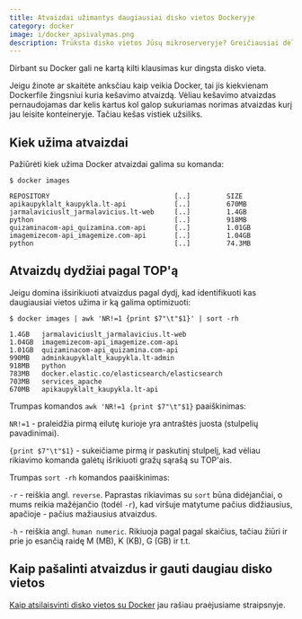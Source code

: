 ```yaml
---
title: Atvaizdai užimantys daugiausiai disko vietos Dockeryje
category: docker
image: i/docker_apsivalymas.png
description: Trūksta disko vietos Jūsų mikroserveryje? Greičiausiai dėl Docker kaltės - ją kaupti itin lengva. Disko vietą gali užimti ne tik media katalogas Jūsų projekte, bet ir Docker konteineriai, atvaizdai, skirsniai.
---
```


Dirbant su Docker gali ne kartą kilti klausimas kur dingsta disko vieta.

Jeigu žinote ar skaitėte anksčiau kaip veikia Docker, tai jis kiekvienam Dockerfile žingsniui kuria kešavimo atvaizdą. Vėliau kešavimo atvaizdas pernaudojamas dar kelis kartus kol galop sukuriamas norimas atvaizdas kurį jau leisite konteineryje. Tačiau kešas vistiek užsiliks.

## Kiek užima atvaizdai

Pažiūrėti kiek užima Docker atvaizdai galima su komanda:

```
$ docker images

REPOSITORY                               [..]         SIZE
apikaupyklalt_kaupykla.lt-api            [..]         670MB
jarmalaviciuslt_jarmalavicius.lt-web     [..]         1.4GB
python                                   [..]         918MB
quizaminacom-api_quizamina.com-api       [..]         1.01GB
imagemizecom-api_imagemize.com-api       [..]         1.04GB
python                                   [..]         74.3MB

```

## Atvaizdų dydžiai pagal TOP'ą

Jeigu domina išsirikiuoti atvaizdus pagal dydį, kad identifikuoti kas daugiausiai vietos užima ir ką galima optimizuoti:

```
$ docker images | awk 'NR!=1 {print $7"\t"$1}' | sort -rh

1.4GB   jarmalaviciuslt_jarmalavicius.lt-web
1.04GB  imagemizecom-api_imagemize.com-api
1.01GB  quizaminacom-api_quizamina.com-api
990MB   adminkaupyklalt_kaupykla.lt-admin
918MB   python
783MB   docker.elastic.co/elasticsearch/elasticsearch
703MB   services_apache
670MB   apikaupyklalt_kaupykla.lt-api
```

Trumpas komandos `awk 'NR!=1 {print $7"\t"$1}` paaiškinimas:

`NR!=1` - praleidžia pirmą eilutę kurioje yra antraštės juosta (stulpelių pavadinimai).

`{print $7"\t"$1}` - sukeičiame pirmą ir paskutinį stulpelį, kad vėliau rikiavimo komanda galėtų išrikiuoti gražų sąrašą su TOP'ais.

Trumpas `sort -rh` komandos paaiškinimas:

`-r` - reiškia angl. `reverse`. Paprastas rikiavimas su `sort` būna didėjančiai, o mums reikia mažėjančio (todėl `-r`), kad viršuje matytume pačius didžiausius, apačioje - pačius mažiausius atvaizdus.

`-h` - reiškia angl. `human numeric`. Rikiuoja pagal pagal skaičius, tačiau žiūri ir prie jo esančią raidę M (MB), K (KB), G (GB) ir t.t.

## Kaip pašalinti atvaizdus ir gauti daugiau disko vietos

[Kaip atsilaisvinti disko vietos su Docker](/docker/vietos-atlaisvinimas-po-darbo-su-docker) jau rašiau praėjusiame straipsnyje.
